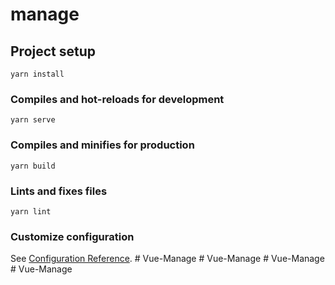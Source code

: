 # manage

## Project setup
```
yarn install
```

### Compiles and hot-reloads for development
```
yarn serve
```

### Compiles and minifies for production
```
yarn build
```

### Lints and fixes files
```
yarn lint
```

### Customize configuration
See [Configuration Reference](https://cli.vuejs.org/config/).
#   V u e - M a n a g e  
 #   V u e - M a n a g e  
 #   V u e - M a n a g e  
 #   V u e - M a n a g e  
 